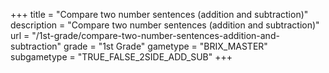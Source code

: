 +++
title = "Compare two number sentences (addition and subtraction)"
description = "Compare two number sentences (addition and subtraction)"
url = "/1st-grade/compare-two-number-sentences-addition-and-subtraction"
grade = "1st Grade"
gametype = "BRIX_MASTER"
subgametype = "TRUE_FALSE_2SIDE_ADD_SUB"
+++